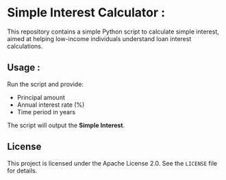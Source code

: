 # Simple Interest Calculator : 

This repository contains a simple Python script to calculate simple interest, aimed at helping low-income individuals understand loan interest calculations.

## Usage :
Run the script and provide:
- Principal amount
- Annual interest rate (%)
- Time period in years

The script will output the **Simple Interest**.

## License
This project is licensed under the Apache License 2.0. See the `LICENSE` file for details.
